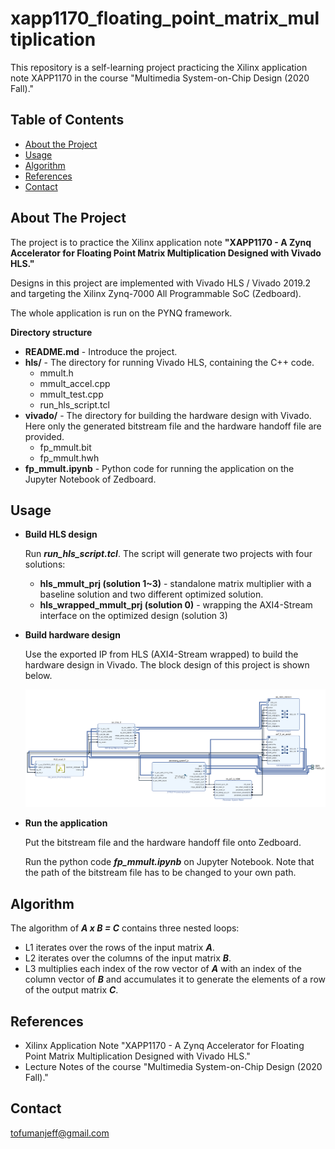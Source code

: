 # xapp1170_floating_point_matrix_multiplication

This repository is a self-learning project practicing the Xilinx application note XAPP1170 in the course "Multimedia System-on-Chip Design (2020 Fall)."

## Table of Contents

* [About the Project](#about-the-project)
* [Usage](#usage)
* [Algorithm](#algorithm)
* [References](#references)
* [Contact](#contact)

## About The Project

The project is to practice the Xilinx application note **"XAPP1170 - A Zynq Accelerator for Floating Point Matrix Multiplication Designed with Vivado HLS."**

Designs in this project are implemented with Vivado HLS / Vivado 2019.2 and targeting the Xilinx Zynq-7000 All Programmable SoC (Zedboard).

The whole application is run on the PYNQ framework.

**Directory structure**

* **README.md** - Introduce the project.
* **hls/** - The directory for running Vivado HLS, containing the C++ code.
  * mmult.h
  * mmult_accel.cpp
  * mmult_test.cpp
  * run_hls_script.tcl
* **vivado/** - The directory for building the hardware design with Vivado. Here only the generated bitstream file and the hardware handoff file are provided.
  * fp_mmult.bit
  * fp_mmult.hwh
* **fp_mmult.ipynb** - Python code for running the application on the Jupyter Notebook of Zedboard.

## Usage

* **Build HLS design**

  Run ***run_hls_script.tcl***. The script will generate two projects with four solutions:

  * **hls_mmult_prj (solution 1~3)** - standalone matrix multiplier with a baseline solution and two different optimized solution.
  * **hls_wrapped_mmult_prj (solution 0)** - wrapping the AXI4-Stream interface on the optimized design (solution 3)

* **Build hardware design**

  Use the exported IP from HLS (AXI4-Stream wrapped) to build the hardware design in Vivado. The block design of this project is shown below.

  ![Block design of this project](./block_design.PNG)

* **Run the application**

  Put the bitstream file and the hardware handoff file onto Zedboard.

  Run the python code ***fp_mmult.ipynb*** on Jupyter Notebook. Note that the path of the bitstream file has to be changed to your own path.

## Algorithm

The algorithm of ***A x B = C*** contains three nested loops:

* L1 iterates over the rows of the input matrix ***A***.
* L2 iterates over the columns of the input matrix ***B***.
* L3 multiplies each index of the row vector of ***A*** with an index of the column vector of ***B*** and accumulates it to generate the elements of a row of the output matrix ***C***.

## References

* Xilinx Application Note "XAPP1170 - A Zynq Accelerator for Floating Point Matrix Multiplication Designed with Vivado HLS."
* Lecture Notes of the course "Multimedia System-on-Chip Design (2020 Fall)."

## Contact

tofumanjeff@gmail.com
